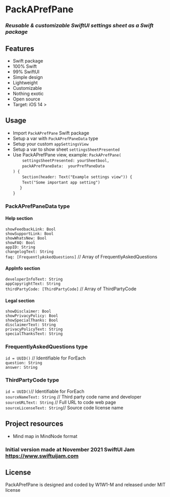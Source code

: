 # **PackAPrefPane**

### *Reusable & customizable SwiftUI settings sheet as a Swift package*

## Features
* Swift package
* 100% Swift
* 99% SwiftUI
* Simple design
* Lightweight
* Customizable
* Nothing exotic
* Open source
* Target: iOS 14 >

## Usage
* Import `PackAPrefPane` Swift package
* Setup a var with `PackAPrefPaneData` type
* Setup your custom `appSettingsView`
* Setup a var to show sheet `settingsSheetPresented`
* Use PackAPrefPane view, example:
`PackAPrefPane(`  
`    settingsSheetPresented: yourSheetbool,`  
`    packAPrefPaneData:  yourPrefPaneData`  
`) {`  
`    Section(header: Text("Example settings view")) {`  
`    Text("Some important app setting")`  
`   }`  
`}`  

### PackAPrefPaneData type
#### Help section
`showFeedbackLink: Bool`  
`showSupportLink: Bool`  
`showWhatsNew: Bool`  
`showFAQ: Bool`  
`appID: String`  
`changelogText: String`  
`faq: [FrequentlyAskedQuestions]` // Array of FrequentlyAskedQuestions  
#### AppInfo section
`developerInfoText: String`  
`appCopyrightText: String`  
`thirdPartyCode: [ThirdPartyCode]` // Array of ThirdPartyCode  
#### Legal section
`showDisclaimer: Bool`  
`showPrivacyPolicy: Bool`  
`showSpecialThanks: Bool`  
`disclaimerText: String`  
`privacyPolicyText: String`  
`specialThanksText: String`  

### FrequentlyAskedQuestions type
`id = UUID()` // Identifiable for ForEach  
`question: String`  
`answer: String`  

### ThirdPartyCode type
`id = UUID()`// Identifiable for ForEach  
`sourceNameText: String` // Third party code name and developer  
`sourceURLText: String` // Full URL to code web page  
`sourceLicenseText: String`// Source code license name  

## Project resources
* Mind map in MindNode format

### Initial version made at November 2021 SwiftUI Jam https://www.swiftuijam.com

## License
PackAPrefPane is designed and coded by W1W1-M and released under MIT license
